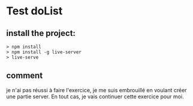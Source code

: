# Test doList

## install the project: 
```
> npm install
> npm install -g live-server
> live-serve
```

## comment 
je n'ai pas réussi à faire l'exercice, je me suis embrouillé en voulant créer une partie server. En tout cas, je vais continuer cette exercice pour moi.